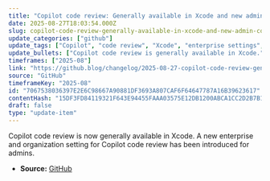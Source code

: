 ```yaml
---
title: "Copilot code review: Generally available in Xcode and new admin control"
date: 2025-08-27T18:03:54.000Z
slug: copilot-code-review-generally-available-in-xcode-and-new-admin-control
update_categories: ["github"]
update_tags: ["Copilot", "code review", "Xcode", "enterprise settings", "admin control"]
update_bullets: ["Copilot code review is generally available in Xcode.", "New admin control settings added for enterprise and organization management of Copilot code review."]
timeframes: ["2025-08"]
link: "https://github.blog/changelog/2025-08-27-copilot-code-review-generally-available-in-xcode-and-new-admin-control"
source: "GitHub"
timeframeKey: "2025-08"
id: "7067538036397E2E6C98667A90881DF3693A807CAF6F64647787A16B39623617"
contentHash: "15DF3FD84119321F643E94455FAAA03575E12DB1200ABCA1CC2D2B7B1835FBC1"
draft: false
type: "update-item"
---
```


Copilot code review is now generally available in Xcode. A new enterprise and organization setting for Copilot code review has been introduced for admins.

- **Source:** [GitHub](https://github.blog/changelog/2025-08-27-copilot-code-review-generally-available-in-xcode-and-new-admin-control)

